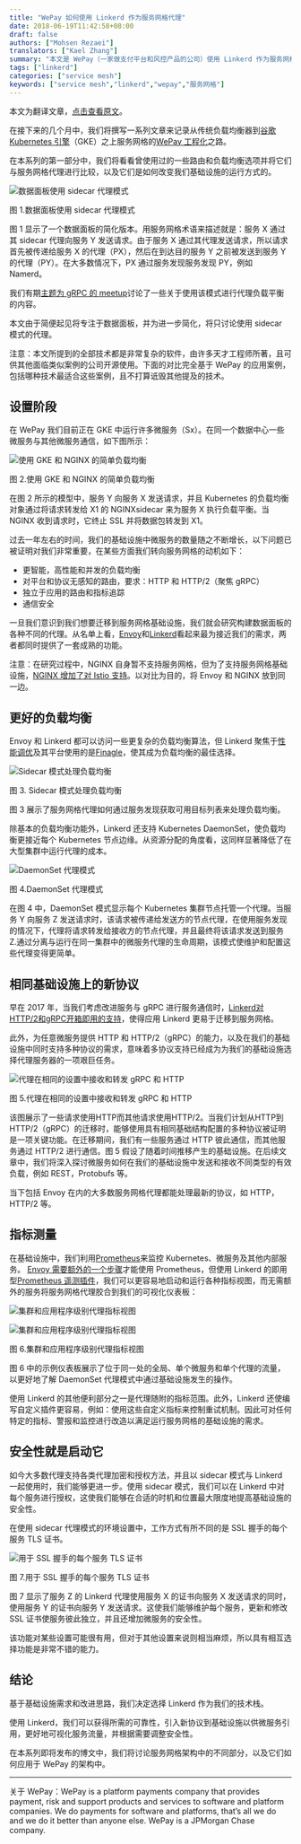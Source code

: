 ```yaml
---
title: "WePay 如何使用 Linkerd 作为服务网格代理"
date: 2018-06-19T11:42:58+08:00
draft: false
authors: ["Mohsen Rezaei"]
translators: ["Kael Zhang"]
summary: "本文是 WePay（一家做支付平台和风控产品的公司）使用 Linkerd 作为服务网格的代理的分享文章。"
tags: ["linkerd"]
categories: ["service mesh"]
keywords: ["service mesh","linkerd","wepay","服务网格"]
---
```


本文为翻译文章，[点击查看原文](https://wecode.wepay.com/posts/using-l5d-as-a-service-mesh-proxy-at-wepay)。

在接下来的几个月中，我们将撰写一系列文章来记录从传统负载均衡器到[谷歌 Kubernetes 引擎](https://cloud.google.com/kubernetes-engine/)（GKE）之上服务网格的[WePay 工程化](https://wecode.wepay.com/)之路。

在本系列的第一部分中，我们将看看曾使用过的一些路由和负载均衡选项并将它们与服务网格代理进行比较，以及它们是如何改变我们基础设施的运行方式的。

![数据面板使用 sidecar 代理模式](b4e0632fgy1fsfoiygfruj20ie0gfgmw.jpg)

图 1.数据面板使用 sidecar 代理模式

图 1 显示了一个数据面板的简化版本。用服务网格术语来描述就是：服务 X 通过其 sidecar 代理向服务 Y 发送请求。由于服务 X 通过其代理发送请求，所以请求首先被传递给服务 X 的代理（PX），然后在到达目的服务 Y 之前被发送到服务 Y 的代理（PY）。在大多数情况下，PX 通过服务发现服务发现 PY，例如 Namerd。

我们有期[主题为 gRPC 的 meetup](https://www.youtube.com/watch?v=8KWmNw9jQ04&feature=youtu.be&t=28m59s)讨论了一些关于使用该模式进行代理负载平衡的内容。

本文由于简便起见将专注于数据面板，并为进一步简化，将只讨论使用 sidecar 模式的代理。

注意：本文所提到的全部技术都是非常复杂的软件，由许多天才工程师所著，且可供其他面临类似案例的公司开源使用。下面的对比完全基于 WePay 的应用案例，包括哪种技术最适合这些案例，且不打算诋毁其他提及的技术。

## 设置阶段

在 WePay 我们目前正在 GKE 中运行许多微服务（Sx）。在同一个数据中心一些微服务与其他微服务通信，如下图所示：

![使用 GKE 和 NGINX 的简单负载均衡](b4e0632fgy1fsfoiypj5yj20b60d974p.jpg)

图 2.使用 GKE 和 NGINX 的简单负载均衡

在图 2 所示的模型中，服务 Y 向服务 X 发送请求，并且 Kubernetes 的负载均衡对象通过将请求转发给 X1 的 NGINXsidecar 来为服务 X 执行负载平衡。当 NGINX 收到请求时，它终止 SSL 并将数据包转发到 X1。

过去一年左右的时间，我们的基础设施中微服务的数量随之不断增长，以下问题已被证明对我们非常重要，在某些方面我们转向服务网格的动机如下：

- 更智能，高性能和并发的负载均衡
- 对平台和协议无感知的路由，要求：HTTP 和 HTTP/2（聚焦 gRPC）
- 独立于应用的路由和指标追踪
- 通信安全

一旦我们意识到我们想要迁移到服务网格基础设施，我们就会研究构建数据面板的各种不同的代理。从名单上看，[Envoy](https://www.envoyproxy.io/)和[Linkerd](https://linkerd.io/)看起来最为接近我们的需求，两者都同时提供了一套成熟的功能。

注意：在研究过程中，NGINX 自身暂不支持服务网格，但为了支持服务网格基础设施，[NGINX 增加了对 Istio 支持](https://www.nginx.com/press/implementation-nginx-as-serviceproxy-istio/)。以对比为目的，将 Envoy 和 NGINX 放到同一边。

## 更好的负载均衡

Envoy 和 Linkerd 都可以访问一些更复杂的负载均衡算法，但 Linkerd 聚焦于[性能调优](https://blog.buoyant.io/2017/01/31/making-things-faster-by-adding-more-steps/)及其平台使用的是[Finagle](https://twitter.github.io/finagle/)，使其成为负载均衡的最佳选择。

![Sidecar 模式处理负载均衡](b4e0632fgy1fsfoiywhuqj20fa0e50te.jpg)

图 3. Sidecar 模式处理负载均衡

图 3 展示了服务网格代理如何通过服务发现获取可用目标列表来处理负载均衡。

除基本的负载均衡功能外，Linkerd 还支持 Kubernetes DaemonSet，使负载均衡更接近每个 Kubernetes 节点边缘。从资源分配的角度看，这同样显著降低了在大型集群中运行代理的成本。

![DaemonSet 代理模式](00704eQkgy1fsgc5lihpkj30fa0e5q3u.jpg)

图 4.DaemonSet 代理模式

在图 4 中，DaemonSet 模式显示每个 Kubernetes 集群节点托管一个代理。当服务 Y 向服务 Z 发送请求时，该请求被传递给发送方的节点代理，在使用服务发现的情况下，代理将请求转发给接收方的节点代理，并且最终将该请求发送到服务 Z.通过分离与运行在同一集群中的微服务代理的生命周期，该模式使维护和配置这些代理变得更简单。

## 相同基础设施上的新协议

早在 2017 年，当我们考虑改进服务与 gRPC 进行服务通信时，[Linkerd对HTTP/2和gRPC开箱即用的支持](https://blog.buoyant.io/2017/01/10/http2-grpc-and-linkerd/)，使得应用 Linkerd 更易于迁移到服务网格。

此外，为任意微服务提供 HTTP 和 HTTP/2（gRPC）的能力，以及在我们的基础设施中同时支持多种协议的需求，意味着多协议支持已经成为为我们的基础设施选择代理服务器的一项艰巨任务。

![代理在相同的设置中接收和转发 gRPC 和 HTTP](b4e0632fgy1fsfoiykzugj20h40dot9a.jpg)

图 5.代理在相同的设置中接收和转发 gRPC 和 HTTP

该图展示了一些请求使用HTTP而其他请求使用HTTP/2。当我们计划从HTTP到HTTP/2（gRPC）的迁移时，能够使用具有相同基础结构配置的多种协议被证明是一项关键功能。在迁移期间，我们有一些服务通过 HTTP 彼此通信，而其他服务通过 HTTP/2 进行通信。图 5 假设了随着时间推移产生的基础设施。在后续文章中，我们将深入探讨微服务如何在我们的基础设施中发送和接收不同类型的有效负载，例如 REST，Protobufs 等。

当下包括 Envoy 在内的大多数服务网格代理都能处理最新的协议，如 HTTP，HTTP/2 等。

## 指标测量

在基础设施中，我们利用[Prometheus](https://prometheus.io/)来监控 Kubernetes、微服务及其他内部服务。 [Envoy 需要额外的一个步骤](https://www.datawire.io/faster/ambassador-prometheus/)才能使用 Prometheus，但使用 Linkerd 的即用型[Prometheus 遥测插件](https://linkerd.io/administration/telemetry/)，我们可以更容易地启动和运行各种指标视图，而无需额外的服务将服务网格代理胶合到我们的可视化仪表板：

![集群和应用程序级别代理指标视图](b4e0632fgy1fsfoiytks8j21xg072mz2.jpg)

![集群和应用程序级别代理指标视图](b4e0632fgy1fsfoiz6wbij21xg0vtwks.jpg)

图 6.集群和应用程序级别代理指标视图

图 6 中的示例仪表板展示了位于同一处的全局、单个微服务和单个代理的流量，以更好地了解 DaemonSet 代理模式中通过基础设施发生的操作。

使用 Linkerd 的其他便利部分之一是代理随附的指标范围。此外，Linkerd 还使编写自定义插件更容易，例如：使用这些自定义指标来控制重试机制。因此可对任何特定的指标、警报和监控进行改造以满足运行服务网格的基础设施的需求。

## 安全性就是启动它

如今大多数代理支持各类代理加密和授权方法，并且以 sidecar 模式与 Linkerd 一起使用时，我们能够更进一步。使用 sidecar 模式，我们可以在 Linkerd 中对每个服务进行授权，这使我们能够在合适的时机和位置最大限度地提高基础设施的安全性。

在使用 sidecar 代理模式的环境设置中，工作方式有所不同的是 SSL 握手的每个服务 TLS 证书。

![用于 SSL 握手的每个服务 TLS 证书](b4e0632fgy1fsfoiz1aqlj20h40cnaan.jpg)

图 7.用于 SSL 握手的每个服务 TLS 证书

图 7 显示了服务 Z 的 Linkerd 代理使用服务 X 的证书向服务 X 发送请求的同时，使用服务 Y 的证书向服务 Y 发送请求。这使我们能够维护每个服务，更新和修改 SSL 证书使服务彼此独立，并且还增加微服务的安全性。

该功能对某些设置可能很有用，但对于其他设置来说则相当麻烦，所以具有相互选择功能是非常不错的能力。

## 结论

基于基础设施需求和改进思路，我们决定选择 Linkerd 作为我们的技术栈。

使用 Linkerd，我们可以获得所需的可靠性，引入新协议到基础设施以供微服务引用，更好地可视化服务流量，并根据需要调整安全性。

在本系列即将发布的博文中，我们将讨论服务网格架构中的不同部分，以及它们如何应用于 WePay 的架构中。

---

关于 WePay：WePay is a platform payments company that provides payment, risk and support products and services to software and platform companies. We do payments for software and platforms, that’s all we do and we do it better than anyone else. WePay is a JPMorgan Chase company.
